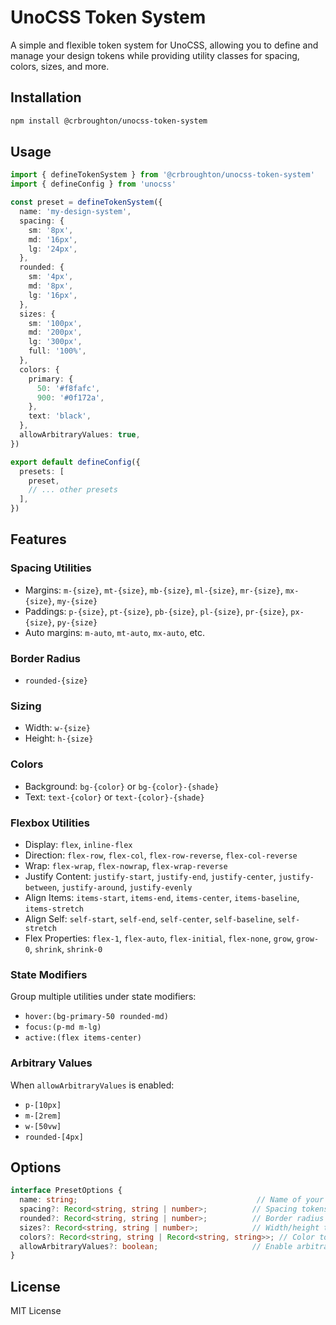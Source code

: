 # UnoCSS Token System

A simple and flexible token system for UnoCSS, allowing you to define and manage your design tokens while providing utility classes for spacing, colors, sizes, and more.

## Installation

```bash
npm install @crbroughton/unocss-token-system
```

## Usage

```typescript
import { defineTokenSystem } from '@crbroughton/unocss-token-system'
import { defineConfig } from 'unocss'

const preset = defineTokenSystem({
  name: 'my-design-system',
  spacing: {
    sm: '8px',
    md: '16px',
    lg: '24px',
  },
  rounded: {
    sm: '4px',
    md: '8px',
    lg: '16px',
  },
  sizes: {
    sm: '100px',
    md: '200px',
    lg: '300px',
    full: '100%',
  },
  colors: {
    primary: {
      50: '#f8fafc',
      900: '#0f172a',
    },
    text: 'black',
  },
  allowArbitraryValues: true,
})

export default defineConfig({
  presets: [
    preset,
    // ... other presets
  ],
})
```

## Features

### Spacing Utilities
- Margins: `m-{size}`, `mt-{size}`, `mb-{size}`, `ml-{size}`, `mr-{size}`, `mx-{size}`, `my-{size}`
- Paddings: `p-{size}`, `pt-{size}`, `pb-{size}`, `pl-{size}`, `pr-{size}`, `px-{size}`, `py-{size}`
- Auto margins: `m-auto`, `mt-auto`, `mx-auto`, etc.

### Border Radius
- `rounded-{size}`

### Sizing
- Width: `w-{size}`
- Height: `h-{size}`

### Colors
- Background: `bg-{color}` or `bg-{color}-{shade}`
- Text: `text-{color}` or `text-{color}-{shade}`

### Flexbox Utilities
- Display: `flex`, `inline-flex`
- Direction: `flex-row`, `flex-col`, `flex-row-reverse`, `flex-col-reverse`
- Wrap: `flex-wrap`, `flex-nowrap`, `flex-wrap-reverse`
- Justify Content: `justify-start`, `justify-end`, `justify-center`, `justify-between`, `justify-around`, `justify-evenly`
- Align Items: `items-start`, `items-end`, `items-center`, `items-baseline`, `items-stretch`
- Align Self: `self-start`, `self-end`, `self-center`, `self-baseline`, `self-stretch`
- Flex Properties: `flex-1`, `flex-auto`, `flex-initial`, `flex-none`, `grow`, `grow-0`, `shrink`, `shrink-0`

### State Modifiers
Group multiple utilities under state modifiers:
- `hover:(bg-primary-50 rounded-md)`
- `focus:(p-md m-lg)`
- `active:(flex items-center)`

### Arbitrary Values
When `allowArbitraryValues` is enabled:
- `p-[10px]`
- `m-[2rem]`
- `w-[50vw]`
- `rounded-[4px]`

## Options

```typescript
interface PresetOptions {
  name: string;                                        // Name of your design system
  spacing?: Record<string, string | number>;          // Spacing tokens
  rounded?: Record<string, string | number>;          // Border radius tokens
  sizes?: Record<string, string | number>;            // Width/height tokens
  colors?: Record<string, string | Record<string, string>>; // Color tokens
  allowArbitraryValues?: boolean;                     // Enable arbitrary values
}
```

## License

MIT License
